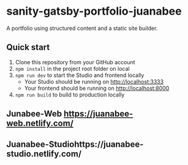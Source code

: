 # sanity-gatsby-portfolio-juanabee

A portfolio using structured content and a static site builder.


## Quick start

1. Clone this repository from your GitHub account
2. `npm install` in the project root folder on local
3. `npm run dev` to start the Studio and frontend locally
   - Your Studio should be running on [http://localhost:3333](http://localhost:3333)
   - Your frontend should be running on [http://localhost:8000](http://localhost:8000)
4. `npm run build` to build to production locally

## Junabee-Web  https://juanabee-web.netlify.com/
## Juanabee-Studiohttps://juanabee-studio.netlify.com/